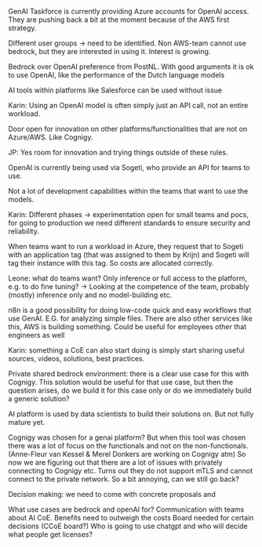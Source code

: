 GenAI Taskforce is currently providing Azure accounts for OpenAI access. They are pushing back a bit at the moment because of the AWS first strategy.

Different user groups -> need to be identified. Non AWS-team cannot use bedrock, but they are interested in using it. Interest is growing.

Bedrock over OpenAI preference from PostNL. With good arguments it is ok to use OpenAI, like the performance of the Dutch language models

AI tools within platforms like Salesforce can be used without issue

Karin: Using an OpenAI model is often simply just an API call, not an entire workload.

Door open for innovation on other platforms/functionalities that are not on Azure/AWS. Like Cognigy.

JP: Yes room for innovation and trying things outside of these rules.

OpenAI is currently being used via Sogeti, who provide an API for teams to use.

Not a lot of development capabilities within the teams that want to use the models.

Karin: Different phases -> experimentation open for small teams and pocs, for going to production we need different standards to ensure security and reliability.

When teams want to run a workload in Azure, they request that to Sogeti with an application tag (that was assigned to them by Krijn) and Sogeti will tag their instance with this tag. So costs are allocated correctly.

Leone: what do teams want? Only inference or full access to the platform, e.g. to do fine tuning?
-> Looking at the competence of the team, probably (mostly) inference only and no model-building etc.

n8n is a good possibility for doing low-code quick and easy workflows that use GenAI. E.G. for analyzing simple files. There are also other services like this, AWS is building something. Could be useful for employees other that engineers as well

Karin: something a CoE can also start doing is simply start sharing useful sources, videos, solutions, best practices.

Private shared bedrock environment: there is a clear use case for this with Cognigy. This solution would be useful for that use case, but then the question arises, do we build it for this case only or do we immediately build a generic solution?

AI platform is used by data scientists to build their solutions on. But not fully mature yet. 


Cognigy was chosen for a genai platform? But when this tool was chosen there was a lot of focus on the functionals and not on the non-functionals. (Anne-Fleur van Kessel & Merel Donkers are working on Cognigy atm) So now we are figuring out that there are a lot of issues with privately connecting to Cognigy etc. Turns out they do not support mTLS and cannot connect to the private network. So a bit annoying, can we still go back?

Decision making: we need to come with concrete proposals and 

What use cases are bedrock and openAI for?
Communication with teams about AI CoE. Benefits need to outweigh the costs
Board needed for certain decisions (CCoE board?)
Who is going to use chatgpt and who will decide what people get licenses?
